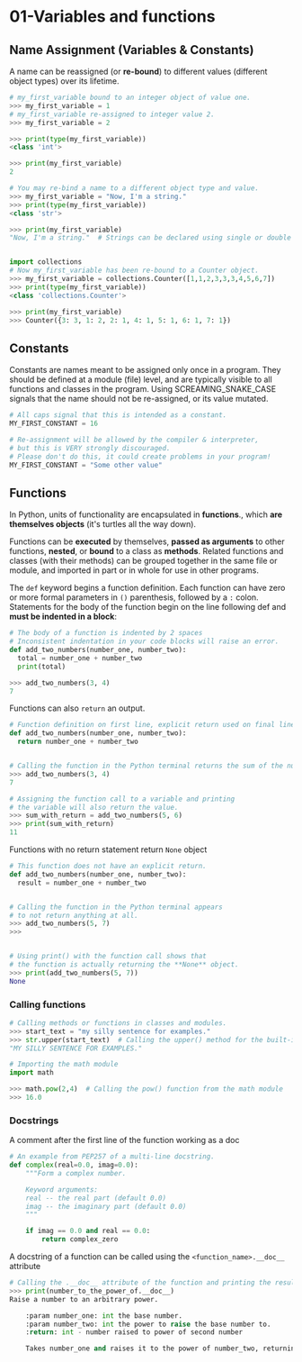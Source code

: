 # 01-Variables and functions

## Name Assignment (Variables & Constants)

A name can be reassigned (or **re-bound**) to different values (different object types) over its lifetime.

```python
# my_first_variable bound to an integer object of value one.
>>> my_first_variable = 1
# my_first_variable re-assigned to integer value 2.
>>> my_first_variable = 2  

>>> print(type(my_first_variable))
<class 'int'>

>>> print(my_first_variable)
2

# You may re-bind a name to a different object type and value.
>>> my_first_variable = "Now, I'm a string." 
>>> print(type(my_first_variable))
<class 'str'>

>>> print(my_first_variable)
"Now, I'm a string."  # Strings can be declared using single or double quote marks.


import collections
# Now my_first_variable has been re-bound to a Counter object.
>>> my_first_variable = collections.Counter([1,1,2,3,3,3,4,5,6,7]) 
>>> print(type(my_first_variable))
<class 'collections.Counter'>

>>> print(my_first_variable)
>>> Counter({3: 3, 1: 2, 2: 1, 4: 1, 5: 1, 6: 1, 7: 1})
```
## Constants

Constants are names meant to be assigned only once in a program. They should be defined at a module (file) level, and are typically visible to all functions and classes in the program. Using SCREAMING_SNAKE_CASE signals that the name should not be re-assigned, or its value mutated.


```python
# All caps signal that this is intended as a constant.
MY_FIRST_CONSTANT = 16

# Re-assignment will be allowed by the compiler & interpreter,
# but this is VERY strongly discouraged.
# Please don't do this, it could create problems in your program!
MY_FIRST_CONSTANT = "Some other value"
```

## Functions

In Python, units of functionality are encapsulated in **functions**., which **are themselves objects** (it's turtles all the way down).

Functions can be **executed** by themselves, **passed as arguments** to other functions, **nested**, or **bound** to a class as **methods**. 
Related functions and classes (with their methods) can be grouped together in the same file or module, and imported in part or in whole for use in other programs.

The `def`  keyword begins a function definition. Each function can have zero or more formal parameters in `()` parenthesis, followed by a `:` colon. 
Statements for the body of the function begin on the line following def and **must be indented in a block**:

```python
# The body of a function is indented by 2 spaces
# Inconsistent indentation in your code blocks will raise an error.
def add_two_numbers(number_one, number_two):
  total = number_one + number_two
  print(total)  

>>> add_two_numbers(3, 4)
7
```
Functions can also `return` an output.

```python
# Function definition on first line, explicit return used on final line.
def add_two_numbers(number_one, number_two):
  return number_one + number_two   


# Calling the function in the Python terminal returns the sum of the numbers.
>>> add_two_numbers(3, 4)
7

# Assigning the function call to a variable and printing 
# the variable will also return the value.
>>> sum_with_return = add_two_numbers(5, 6)
>>> print(sum_with_return)
11
```
Functions with no return statement return `None` object
```python
# This function does not have an explicit return.
def add_two_numbers(number_one, number_two):
  result = number_one + number_two


# Calling the function in the Python terminal appears 
# to not return anything at all.
>>> add_two_numbers(5, 7)
>>>


# Using print() with the function call shows that 
# the function is actually returning the **None** object.
>>> print(add_two_numbers(5, 7))
None

```

### Calling functions

```python
# Calling methods or functions in classes and modules.
>>> start_text = "my silly sentence for examples."
>>> str.upper(start_text)  # Calling the upper() method for the built-in str class.
"MY SILLY SENTENCE FOR EXAMPLES."
```

```python
# Importing the math module
import math

>>> math.pow(2,4)  # Calling the pow() function from the math module
>>> 16.0

```

### Docstrings
A comment after the first line of the function working as a doc

```python
# An example from PEP257 of a multi-line docstring.
def complex(real=0.0, imag=0.0):
    """Form a complex number.

    Keyword arguments:
    real -- the real part (default 0.0)
    imag -- the imaginary part (default 0.0)
    """

    if imag == 0.0 and real == 0.0:
        return complex_zero

```
A docstring of a function can be called using the `<function_name>.__doc__` attribute
```python
# Calling the .__doc__ attribute of the function and printing the result.
>>> print(number_to_the_power_of.__doc__)
Raise a number to an arbitrary power.

    :param number_one: int the base number.
    :param number_two: int the power to raise the base number to.
    :return: int - number raised to power of second number

    Takes number_one and raises it to the power of number_two, returning the result.

```

